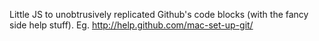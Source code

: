Little JS to unobtrusively replicated Github's code blocks (with the fancy side help stuff). Eg. http://help.github.com/mac-set-up-git/
